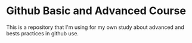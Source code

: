 # Github Basic and Advanced Course

This is a repository that I'm using for my own study about advanced and bests practices in github use.


